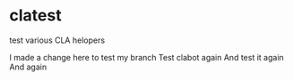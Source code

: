 # clatest
test various CLA helopers

I made a change here to test my branch
Test clabot again
And test it again
And again
